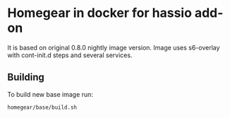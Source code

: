 # Homegear in docker for hassio add-on

It is based on original 0.8.0 nightly image version.
Image uses s6-overlay with cont-init.d steps and several services.

## Building

To build new base image run: 

```bash
homegear/base/build.sh
```




